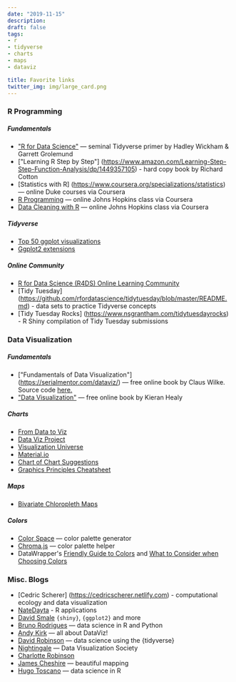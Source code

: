 ```yaml
---
date: "2019-11-15"
description: 
draft: false
tags:
- r
- tidyverse
- charts
- maps
- dataviz

title: Favorite links
twitter_img: img/large_card.png
---
```


### R Programming
##### Fundamentals

-   ["R for Data Science"](https://r4ds.had.co.nz/) —
    seminal Tidyverse primer by Hadley Wickham & Garrett Grolemund
-   ["Learning R Step by Step"] (https://www.amazon.com/Learning-Step-Step-Function-Analysis/dp/1449357105) - hard copy book by Richard Cotton
-   [Statistics with R] (https://www.coursera.org/specializations/statistics) — online Duke courses via Coursera
-   [R Programming](https://www.coursera.org/learn/r-programming) — online Johns Hopkins class via Coursera
-   [Data Cleaning with R](https://www.coursera.org/learn/data-cleaning) — online Johns Hopkins class via Coursera

##### Tidyverse

-   [Top 50 ggplot
    visualizations](http://r-statistics.co/Top50-Ggplot2-Visualizations-MasterList-R-Code.html)
-   [Ggplot2 extensions](http://www.ggplot2-exts.org/gallery/)


##### Online Community
-   [R for Data Science (R4DS) Online Learning Community ](https://www.rfordatasci.com)
-   [Tidy Tuesday] (https://github.com/rfordatascience/tidytuesday/blob/master/README.md) - data sets to practice Tidyverse concepts
-   [Tidy Tuesday Rocks] (https://www.nsgrantham.com/tidytuesdayrocks) - R Shiny compilation of Tidy Tuesday submissions



### Data Visualization
##### Fundamentals

-   ["Fundamentals of Data Visualization"] (https://serialmentor.com/dataviz/) — free online
    book by Claus Wilke.  Source code [here.](https://github.com/clauswilke/dataviz)
-   ["Data Visualization"](http://socviz.co/) — free online book by
    Kieran Healy  


##### Charts

-   [From Data to Viz](https://www.data-to-viz.com/)
-   [Data Viz Project](https://datavizproject.com/)
-   [Visualization Universe](http://visualizationuniverse.com/charts/)
-   [Material.io](https://material.io/design/communication/data-visualization.html)
-   [Chart of Chart
    Suggestions](https://extremepresentation.typepad.com/files/choosing-a-good-chart-09.pdf)
-   [Graphics Principles Cheatsheet](https://graphicsprinciples.github.io/)

##### Maps

-   [Bivariate Chloropleth
    Maps](http://www.joshuastevens.net/cartography/make-a-bivariate-choropleth-map/)
    
##### Colors

-   [Color Space](https://mycolor.space/) — color palette generator
-   [Chroma.js](https://gka.github.io/palettes/#/9%7Cs%7C00429d,96ffea,ffffe0%7Cffffe0,ff005e,93003a%7C1%7C1)
    — color palette helper
-   DataWrapper's [Friendly Guide to
    Colors](https://blog.datawrapper.de/colorguide/) and [What to
    Consider when Choosing Colors](https://blog.datawrapper.de/colors/)


### Misc. Blogs


-   [Cedric Scherer] (https://cedricscherer.netlify.com) - computational ecology and data visualization
-   [NateDayta](https://www.natedayta.com/) - R applications
-   [David Smale](https://davidsmale.netlify.com/) `{shiny}`, `{ggplot2}` and more
-   [Bruno Rodrigues](https://www.brodrigues.co/) — data science in R
    and Python
-   [Andy Kirk](https://www.visualisingdata.com/blog/) — all about
    DataViz!
-   [David Robinson](http://varianceexplained.org/) — data science using
    the {tidyverse}
-   [Nightingale](https://medium.com/nightingale) — Data
    Visualization Society
-   [Charlotte Robinson](https://robinsones.github.io/)
-   [James Cheshire](https://spatial.ly/) — beautiful mapping
-   [Hugo Toscano](https://toscano84.github.io/) — data science in R
